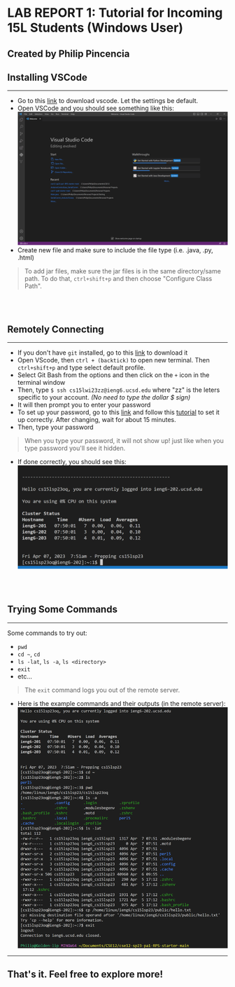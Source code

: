 
# LAB REPORT 1: Tutorial for Incoming 15L Students (Windows User)
## Created by Philip Pincencia


## Installing VSCode 
---
* Go to this [link](https://code.visualstudio.com/download) to download vscode. Let the settings be default. 
* Open VSCode and you should see something like this: ![Image](https://github.com/1618lip/cse15l-lab-reports/blob/main/Screenshot%202023-04-06%20193104.png?raw=true) 
* Create new file and make sure to include the file type (i.e. .java, .py, .html) 
> To add jar files, make sure the jar files is in the same directory/same path. To do that, `ctrl+shift+p` and then choose "Configure Class Path". 
</br>
</br>

## Remotely Connecting
---
* If you don't have `git` installed, go to this [link](https://git-scm.com/download/win) to download it 
* Open VScode, then `ctrl + (backtick)` to open new terminal. Then `ctrl+shift+p` and type select default profile. 
* Select Git Bash from the options and then click on the `+` icon in the terminal window
* Then, type `$ ssh cs15lwi23zz@ieng6.ucsd.edu` where "zz" is the leters specific to your account. _(No need to type the dollar $ sign)_
* It will then prompt you to enter your password 
* To set up your password, go to this [link](https://sdacs.ucsd.edu/~icc/index.php) and follow this [tutorial](https://docs.google.com/document/d/1hs7CyQeh-MdUfM9uv99i8tqfneos6Y8bDU0uhn1wqho/edit) to set it up correctly. After changing, wait for about 15 minutes.
* Then, type your password
> When you type your password, it will not show up! just like when you type password you'll see it hidden. 
* If done correctly, you should see this: ![Image](https://github.com/1618lip/cse15l-lab-reports/blob/main/Screenshot%202023-04-07%20075258.png?raw=true)
</br>
</br>

## Trying Some Commands
---
Some commands to try out: 
* `pwd`
* `cd ~`, `cd`
* `ls -lat`, `ls -a`, `ls <directory>`
* `exit` 
* etc...
> The `exit` command logs you out of the remote server.

* Here is the example commands and their outputs (in the remote server):![Image](https://github.com/1618lip/cse15l-lab-reports/blob/main/Screenshot%202023-04-07%20080156.png?raw=true)

---
## That's it. Feel free to explore more!



